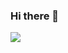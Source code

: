 ### Hi there 👋
<a href="https://instagram.com/marineehanc_?igshid=YmMyMTA2M2Y="><img src="https://readme-typing-svg.herokuapp.com?font=Time+New+Roman&color=%ffffff&size=25&center=true&vCenter=true&width=600&height=100&lines=I'm+Sara+Miranda;Computer+Science+Student"></a>
<!--
**marineehan-2307/marineehan-2307** is a ✨ _special_ ✨ repository because its `README.md` (this file) appears on your GitHub profile.

Here are some ideas to get you started:

- 🔭 I’m currently working on ...
- 🌱 I’m currently learning ...
- 👯 I’m looking to collaborate on ...
- 🤔 I’m looking for help with ...
- 💬 Ask me about ...
- 📫 How to reach me: ...
- 😄 Pronouns: ...
- ⚡ Fun fact: ...
-->
